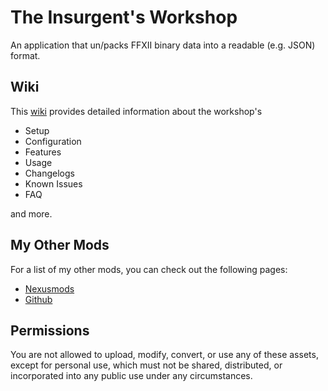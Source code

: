 # The Insurgent's Workshop
An application that un/packs FFXII binary data into a readable (e.g. JSON) format.


## Wiki
This [wiki](https://xeavin.gitbook.io/the-insurgents-workshop)﻿ provides detailed information about the workshop's

- Setup
- Configuration
- Features
- Usage
- Changelogs
- Known Issues
- FAQ

and more.


## My Other Mods
For a list of my other mods, you can check out the following pages:

- [Nexusmods](https://www.nexusmods.com/finalfantasy12/users/65929636?tab=user+files)
- [Github](https://github.com/Xeavin?tab=repositories)


## Permissions
You are not allowed to upload, modify, convert, or use any of these assets, except for personal use, which must not be shared, distributed, or incorporated into any public use under any circumstances.
